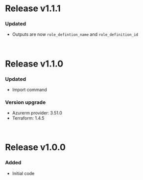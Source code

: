 # Release v1.1.1
### Updated
- Outputs are now `role_defintion_name` and `role_definition_id`

&nbsp;

# Release v1.1.0
### Updated
- Import command
### Version upgrade
- Azurerm provider: 3.51.0
- Terraform: 1.4.5

&nbsp;

# Release v1.0.0
### Added
- Initial code